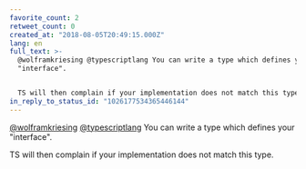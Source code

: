 ```yaml
---
favorite_count: 2
retweet_count: 0
created_at: "2018-08-05T20:49:15.000Z"
lang: en
full_text: >-
  @wolframkriesing @typescriptlang You can write a type which defines your
  "interface". 


  TS will then complain if your implementation does not match this type.
in_reply_to_status_id: "1026177534365446144"
---
```


[@wolframkriesing](https://twitter.com/wolframkriesing)
[@typescriptlang](https://twitter.com/typescriptlang) You can write a type which
defines your "interface".

TS will then complain if your implementation does not match this type.
